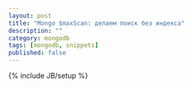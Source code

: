 ```yaml
---
layout: post
title: "Mongo $maxScan: делаем поиск без индекса"
description: ""
category: mongodb
tags: [mongodb, snippets]
published: false
---
```

{% include JB/setup %}

